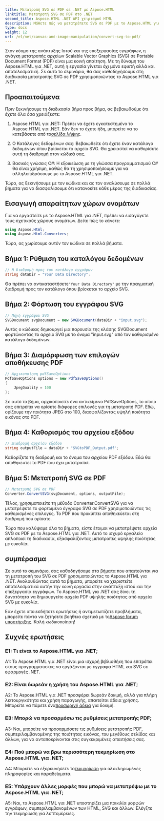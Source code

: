 ```yaml
---
title: Μετατροπή SVG σε PDF σε .NET με Aspose.HTML
linktitle: Μετατροπή SVG σε PDF στο .NET
second_title: Aspose.HTML .NET API χειρισμού HTML
description: Μάθετε πώς να μετατρέπετε SVG σε PDF με το Aspose.HTML για .NET. Υψηλής ποιότητας, βήμα προς βήμα μάθημα για αποτελεσματική επεξεργασία εγγράφων.
type: docs
weight: 12
url: /el/net/canvas-and-image-manipulation/convert-svg-to-pdf/
---
```


Στον κόσμο της ανάπτυξης Ιστού και της επεξεργασίας εγγράφων, η ανάγκη μετατροπής αρχείων Scalable Vector Graphics (SVG) σε Portable Document Format (PDF) είναι μια κοινή απαίτηση. Με τη δύναμη του Aspose.HTML για .NET, αυτή η εργασία γίνεται όχι μόνο εφικτή αλλά και αποτελεσματική. Σε αυτό το σεμινάριο, θα σας καθοδηγήσουμε στη διαδικασία μετατροπής SVG σε PDF χρησιμοποιώντας το Aspose.HTML για .NET. 

## Προαπαιτούμενα

Πριν ξεκινήσουμε τη διαδικασία βήμα προς βήμα, ας βεβαιωθούμε ότι έχετε όλα όσα χρειάζεστε:

1.  Aspose.HTML για .NET: Πρέπει να έχετε εγκατεστημένο το Aspose.HTML για .NET. Εάν δεν το έχετε ήδη, μπορείτε να το κατεβάσετε από το[σελίδα λήψης](https://releases.aspose.com/html/net/).

2. Ο Κατάλογος δεδομένων σας: Βεβαιωθείτε ότι έχετε έναν κατάλογο δεδομένων όπου βρίσκεται το αρχείο SVG. Θα χρειαστεί να καθορίσετε αυτή τη διαδρομή στον κώδικά σας.

3. Βασικές γνώσεις C#: Η εξοικείωση με τη γλώσσα προγραμματισμού C# θα είναι χρήσιμη, καθώς θα τη χρησιμοποιήσουμε για να αλληλεπιδράσουμε με το Aspose.HTML για .NET.

Τώρα, ας ξεκινήσουμε με τον κώδικα και ας τον αναλύσουμε σε πολλά βήματα για να διασφαλίσουμε ότι κατανοείτε κάθε μέρος της διαδικασίας.

## Εισαγωγή απαραίτητων χώρων ονομάτων

Για να εργαστείτε με το Aspose.HTML για .NET, πρέπει να εισαγάγετε τους σχετικούς χώρους ονομάτων. Δείτε πώς το κάνετε:

```csharp
using Aspose.Html;
using Aspose.Html.Converters;
```

Τώρα, ας χωρίσουμε αυτόν τον κώδικα σε πολλά βήματα.

## Βήμα 1: Ρύθμιση του καταλόγου δεδομένων
```csharp
// Η διαδρομή προς τον κατάλογο εγγράφων
string dataDir = "Your Data Directory";
```
 Θα πρέπει να αντικαταστήσετε`"Your Data Directory"` με την πραγματική διαδρομή προς τον κατάλογο όπου βρίσκεται το αρχείο SVG.

## Βήμα 2: Φόρτωση του εγγράφου SVG
```csharp
// Πηγή εγγράφου SVG
SVGDocument svgDocument = new SVGDocument(dataDir + "input.svg");
```
Αυτός ο κώδικας δημιουργεί μια παρουσία της κλάσης SVGDocument φορτώνοντας το αρχείο SVG με το όνομα "input.svg" από τον καθορισμένο κατάλογο δεδομένων.

## Βήμα 3: Διαμόρφωση των επιλογών αποθήκευσης PDF
```csharp
// Αρχικοποίηση pdfSaveOptions
PdfSaveOptions options = new PdfSaveOptions()
{
	JpegQuality = 100
};
```
Σε αυτό το βήμα, αρχικοποιείτε ένα αντικείμενο PdfSaveOptions, το οποίο σας επιτρέπει να ορίσετε διάφορες επιλογές για τη μετατροπή PDF. Εδώ, ορίζουμε την ποιότητα JPEG στο 100, διασφαλίζοντας υψηλή ποιότητα εικόνας στο PDF.

## Βήμα 4: Καθορισμός του αρχείου εξόδου
```csharp
// Διαδρομή αρχείου εξόδου
string outputFile = dataDir + "SVGtoPDF_Output.pdf";
```
Καθορίζετε τη διαδρομή και το όνομα του αρχείου PDF εξόδου. Εδώ θα αποθηκευτεί το PDF που έχει μετατραπεί.

## Βήμα 5: Μετατροπή SVG σε PDF
```csharp
// Μετατροπή SVG σε PDF
Converter.ConvertSVG(svgDocument, options, outputFile);
```
Τέλος, χρησιμοποιείτε τη μέθοδο Converter.ConvertSVG για να μετατρέψετε το φορτωμένο έγγραφο SVG σε PDF χρησιμοποιώντας τις καθορισμένες επιλογές. Το PDF που προκύπτει αποθηκεύεται στη διαδρομή που ορίσατε.

Τώρα που καλύψαμε όλα τα βήματα, είστε έτοιμοι να μετατρέψετε αρχεία SVG σε PDF με το Aspose.HTML για .NET. Αυτό το ισχυρό εργαλείο απλοποιεί τη διαδικασία, εξασφαλίζοντας μετατροπές υψηλής ποιότητας με ευκολία.

## συμπέρασμα

Σε αυτό το σεμινάριο, σας καθοδηγήσαμε στα βήματα που απαιτούνται για τη μετατροπή του SVG σε PDF χρησιμοποιώντας το Aspose.HTML για .NET. Ακολουθώντας αυτά τα βήματα, μπορείτε να χειριστείτε αποτελεσματικά αυτήν την κοινή εργασία στην ανάπτυξη ιστού και την επεξεργασία εγγράφων. Το Aspose.HTML για .NET σάς δίνει τη δυνατότητα να δημιουργείτε αρχεία PDF υψηλής ποιότητας από αρχεία SVG με ευκολία.

 Εάν έχετε οποιεσδήποτε ερωτήσεις ή αντιμετωπίζετε προβλήματα, μπορείτε πάντα να ζητήσετε βοήθεια σχετικά με το[Aspose forum υποστήριξης](https://forum.aspose.com/). Καλή κωδικοποίηση!

## Συχνές ερωτήσεις

### Ε1: Τι είναι το Aspose.HTML για .NET;

A1: Το Aspose.HTML για .NET είναι μια ισχυρή βιβλιοθήκη που επιτρέπει στους προγραμματιστές να εργάζονται με έγγραφα HTML και SVG σε εφαρμογές .NET.

### Ε2: Είναι δωρεάν η χρήση του Aspose.HTML για .NET;

 A2: Το Aspose.HTML για .NET προσφέρει δωρεάν δοκιμή, αλλά για πλήρη λειτουργικότητα και χρήση παραγωγής, απαιτείται άδεια χρήσης. Μπορείτε να πάρετε ένα[προσωρινή άδεια](https://purchase.aspose.com/temporary-license/) για δοκιμή.

### Ε3: Μπορώ να προσαρμόσω τις ρυθμίσεις μετατροπής PDF;

A3: Ναι, μπορείτε να προσαρμόσετε τις ρυθμίσεις μετατροπής PDF, συμπεριλαμβανομένης της ποιότητας εικόνας, του μεγέθους σελίδας και άλλων, για να ανταποκρίνονται στις συγκεκριμένες απαιτήσεις σας.

### Ε4: Πού μπορώ να βρω περισσότερη τεκμηρίωση στο Aspose.HTML για .NET;

 A4: Μπορείτε να εξερευνήσετε το[τεκμηρίωση](https://reference.aspose.com/html/net/) για ολοκληρωμένες πληροφορίες και παραδείγματα.

### Ε5: Υπάρχουν άλλες μορφές που μπορώ να μετατρέψω με το Aspose.HTML για .NET;

A5: Ναι, το Aspose.HTML για .NET υποστηρίζει μια ποικιλία μορφών εγγράφων, συμπεριλαμβανομένων των HTML, SVG και άλλων. Ελέγξτε την τεκμηρίωση για λεπτομέρειες.